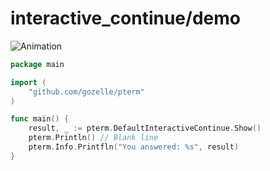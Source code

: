 # interactive_continue/demo

![Animation](animation.svg)

```go
package main

import (
	"github.com/gozelle/pterm"
)

func main() {
	result, _ := pterm.DefaultInteractiveContinue.Show()
	pterm.Println() // Blank line
	pterm.Info.Printfln("You answered: %s", result)
}

```
